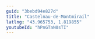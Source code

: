 ```yaml
---
guid: "3bebd94e827d"
title: "Castelnau-de-Montmirail"
latlng: "43.965753, 1.819855"
youtubeId: "hPnGTaN0sTI" 
---
```

